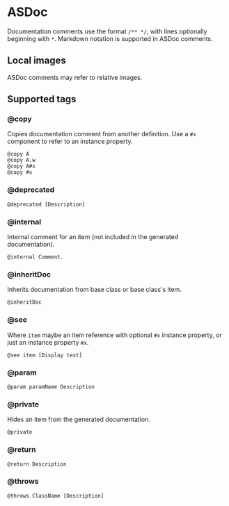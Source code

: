 # ASDoc

Documentation comments use the format `/** */`, with lines optionally beginning with `*`. Markdown notation is supported in ASDoc comments.

## Local images

ASDoc comments may refer to relative images.

## Supported tags

### \@copy

Copies documentation comment from another definition. Use a `#x` component to refer to an instance property.

```plain
@copy A
@copy A.w
@copy A#x
@copy #x
```

### \@deprecated

```plain
@deprecated [Description]
```

### \@internal

Internal comment for an item (not included in the generated documentation).

```plain
@internal Comment.
```

### \@inheritDoc

Inherits documentation from base class or base class's item.

```plain
@inheritDoc
```

### \@see

Where `item` maybe an item reference with optional `#x` instance property, or just an instance property `#x`.

```plain
@see item [Display text]
```

### \@param

```plain
@param paramName Description
```

### \@private

Hides an item from the generated documentation.

```plain
@private
```

### \@return

```plain
@return Description
```

### \@throws

```plain
@throws ClassName [Description]
```